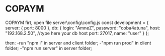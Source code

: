 # COPAYM
COPAYM
firt, open file server\config\config.js
const development = {
  server: {
    port: 8000
  },
  db: {
    login: "AmneZ",
    password: "coba4atuna",
    host: "192.168.2.50", //type here your db host
    port: 27017,
    name: "user"
  }
};

then:
-run "npm i" in server and client folder;
-"npm run prod" in client folder;
-"npm run server" in server folder;